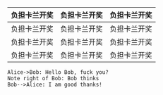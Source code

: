 | 负担卡兰开奖 | 负担卡兰开奖 | 负担卡兰开奖 |
| ------ | ------ | ------ |
| 负担卡兰开奖 | 负担卡兰开奖 | 负担卡兰开奖 |
| 负担卡兰开奖 | 负担卡兰开奖 | 负担卡兰开奖 |
| 负担卡兰开奖 | 负担卡兰开奖 | 负担卡兰开奖 |

```sequence
Alice->Bob: Hello Bob, fuck you?
Note right of Bob: Bob thinks
Bob-->Alice: I am good thanks!
```

